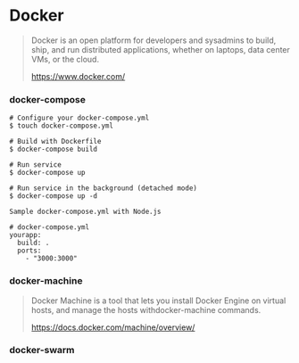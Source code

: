 # Docker
> Docker is an open platform for developers and sysadmins to build, ship, and run distributed applications, whether on laptops, data center VMs, or the cloud.
>
> https://www.docker.com/

### docker-compose


```
# Configure your docker-compose.yml
$ touch docker-compose.yml

# Build with Dockerfile
$ docker-compose build

# Run service
$ docker-compose up

# Run service in the background (detached mode)
$ docker-compose up -d
```

`Sample docker-compose.yml with Node.js`

```
# docker-compose.yml
yourapp:
  build: .
  ports:
    - "3000:3000"
```

### docker-machine
> Docker Machine is a tool that lets you install Docker Engine on virtual hosts, and manage the hosts withdocker-machine commands.
>
> https://docs.docker.com/machine/overview/



### docker-swarm